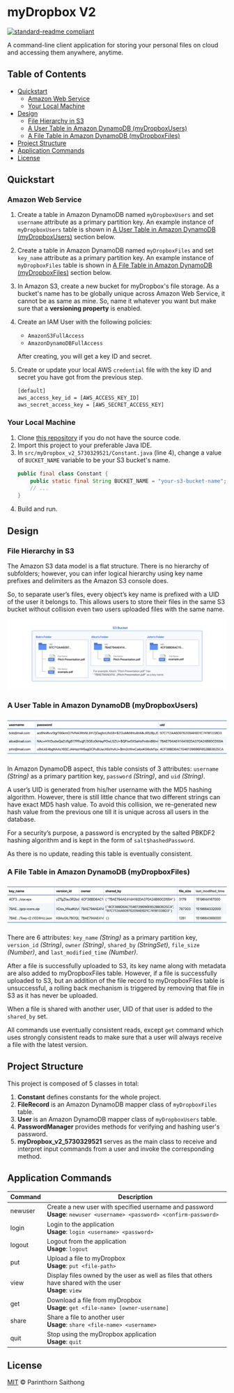 # myDropbox V2

[![standard-readme compliant](https://img.shields.io/badge/readme%20style-standard-brightgreen.svg?style=flat-square)](https://github.com/RichardLitt/standard-readme)

A command-line client application for storing your personal files on cloud and accessing them anywhere, anytime.

## Table of Contents

- [Quickstart](#quickstart)
	- [Amazon Web Service](#amazon-web-service)
  - [Your Local Machine](#your-local-machine)
- [Design](#design)
  - [File Hierarchy in S3](#file-hierarchy-in-s3)
  - [A User Table in Amazon DynamoDB (myDropboxUsers)](#a-user-table-in-amazon-dynamodb-mydropboxusers)
  - [A File Table in Amazon DynamoDB (myDropboxFiles)](#a-file-table-in-amazon-dynamodb-mydropboxfiles)
- [Project Structure](#project-structure)
- [Application Commands](#application-commands)
- [License](#license)

## Quickstart

### Amazon Web Service

1. Create a table in Amazon DynamoDB named `myDropboxUsers` and set `username` attribute as a primary partition key. An example instance of `myDropboxUsers` table is shown in [A User Table in Amazon DynamoDB (myDropboxUsers)](#a-user-table-in-amazon-dynamodb-mydropboxusers) section below.

2. Create a table in Amazon DynamoDB named `myDropboxFiles` and set `key_name` attribute as a primary partition key. An example instance of `myDropboxFiles` table is shown in [A File Table in Amazon DynamoDB (myDropboxFiles)](#a-file-table-in-amazon-dynamodb-mydropboxfiles) section below.

3. In Amazon S3, create a new bucket for myDropbox's file storage. As a bucket's name has to be globally unique across Amazon Web Service, it cannot be as same as mine. So, name it whatever you want but make sure that a **versioning property** is enabled.

4. Create an IAM User with the following policies:
    - `AmazonS3FullAccess`
    - `AmazonDynamoDBFullAccess`
    
    After creating, you will get a key ID and secret.

5. Create or update your local AWS `credential` file with the key ID and secret you have got from the previous step.
    ```
    [default]
    aws_access_key_id = [AWS_ACCESS_KEY_ID]
    aws_secret_access_key = [AWS_SECRET_ACCESS_KEY]
    ```

### Your Local Machine

1. Clone [this repository](https://github.com/pirsquareff/my-dropbox-v2) if you do not have the source code.
2. Import this project to your preferable Java IDE.
3. In `src/myDropbox_v2_5730329521/Constant.java` (line 4), change a value of `BUCKET_NAME` variable to be your S3 bucket's name.
    ```java
    public final class Constant {
        public static final String BUCKET_NAME = "your-s3-bucket-name"; // TODO: CHANGE THIS
        // ...
    }
    ```
4. Build and run.

## Design

### File Hierarchy in S3
The Amazon S3 data model is a flat structure. There is no hierarchy of subfolders; however, you can infer logical hierarchy using key name prefixes and delimiters as the Amazon S3 console does.

So, to separate user’s files, every object’s key name is prefixed with a UID of the user it belongs to.
This allows users to store their files in the same S3 bucket without collision even two users uploaded files with the same name.

![File Hierarchy in S3](readme/images/file-hierarchy-in-s3.png)

### A User Table in Amazon DynamoDB (myDropboxUsers)

![Instance of myDropboxUsers Table](readme/images/my-dropbox-users-table.png)

In Amazon DynamoDB aspect, this table consists of 3 attributes: `username` *(String)* as a primary partition key, `password` *(String)*, and `uid` *(String)*.

A user’s UID is generated from his/her username with the MD5 hashing algorithm. However, there is still little chance that two different strings can have exact MD5 hash value. To avoid this collision, we re-generated new hash value from the previous one till it is unique across all users in the database.

For a security’s purpose, a password is encrypted by the salted PBKDF2 hashing algorithm and is kept in the form of `salt$hashedPassword`.

As there is no update, reading this table is eventually consistent.

### A File Table in Amazon DynamoDB (myDropboxFiles)

![Instance of myDropboxFiles Table](readme/images/my-dropbox-files-table.png)

There are 6 attributes: `key_name` *(String)* as a primary partition key, `version_id` *(String)*, `owner` *(String)*, `shared_by` *(StringSet)*, `file_size` *(Number)*, and `last_modified_time` *(Number)*.

After a file is successfully uploaded to S3, its key name along with metadata are also added to myDropboxFiles table. However, if a file is successfully uploaded to S3, but an addition of the file record to myDropboxFiles table is unsuccessful, a rolling back mechanism is triggered by removing that file in S3 as it has never be uploaded.

When a file is shared with another user, UID of that user is added to the `shared_by` set.

All commands use eventually consistent reads, except `get` command which uses strongly consistent reads to make sure that a user will always receive a file with the latest version.

## Project Structure

This project is composed of 5 classes in total:
1. **Constant** defines constants for the whole project.
2. **FileRecord** is an Amazon DynamoDB mapper class of `myDropboxFiles` table.
3. **User** is an Amazon DynamoDB mapper class of `myDropboxUsers` table.
4. **PasswordManager** provides methods for verifying and hashing user's password.
5. **myDropbox_v2_5730329521** serves as the main class to receive and interpret input commands from a user and invoke the corresponding method.

## Application Commands

| Command | Description |
|---------|----------------------------------------------------------------------------------------------------------------------|
| newuser | Create a new user with specified username and password<br> **Usage**: `newuser <username> <password> <confirm-password>` |
| login | Login to the application<br> **Usage**: `login <username> <password>` |
| logout | Logout from the application<br> **Usage**: `logout` |
| put | Upload a file to myDropbox<br> **Usage**: `put <file-path>` |
| view | Display files owned by the user as well as files that others have shared with the user<br> **Usage**: `view` |
| get | Download a file from myDropbox<br> **Usage**: `get <file-name> [owner-username]` |
| share | Share a file to another user<br> **Usage**: `share <file-name> <username>` |
| quit | Stop using the myDropbox application<br> **Usage**: `quit` |

## License

[MIT](LICENSE) © Parinthorn Saithong